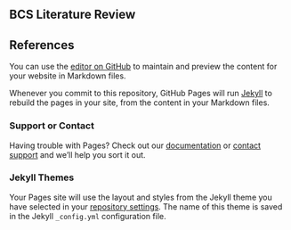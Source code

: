 ## BCS Literature Review

## References


You can use the [editor on GitHub](https://github.com/nckgreene/bcs.github.io/edit/master/index.md) to maintain and preview the content for your website in Markdown files.

Whenever you commit to this repository, GitHub Pages will run [Jekyll](https://jekyllrb.com/) to rebuild the pages in your site, from the content in your Markdown files.
### Support or Contact

Having trouble with Pages? Check out our [documentation](https://docs.github.com/categories/github-pages-basics/) or [contact support](https://support.github.com/contact) and we’ll help you sort it out.
### Jekyll Themes

Your Pages site will use the layout and styles from the Jekyll theme you have selected in your [repository settings](https://github.com/nckgreene/bcs.github.io/settings/pages). The name of this theme is saved in the Jekyll `_config.yml` configuration file.
